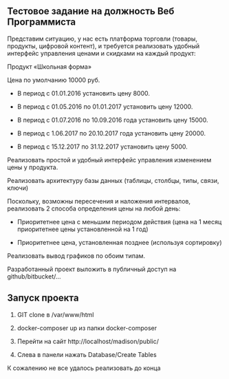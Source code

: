 ## Тестовое задание на должность Веб Программиста

Представим ситуацию, у нас есть платформа торговли (товары, продукты, цифровой контент), и требуется реализовать удобный интерфейс управления ценами и скидками на каждый продукт:

Продукт «Школьная форма»

Цена по умолчанию 10000 руб. 
  
  * В период с 01.01.2016 установить цену 8000.
  
  * В период с 01.05.2016 по 01.01.2017 установить цену 12000.
  
  * В период с 01.07.2016 по 10.09.2016 года установить цену 15000.
   
  * В период с 1.06.2017 по 20.10.2017 года установить цену 20000.

  * В период с 15.12.2017 по 31.12.2017 установить цену 5000.

Реализовать простой и удобный интерфейс управления изменением цены у продукта.

Реализовать архитектуру базы данных (таблицы, столбцы, типы, связи, ключи)

Поскольку, возможны пересечения и наложения интервалов, реализовать 2 способа определения цены на любой день:

  * Приоритетнее цена с меньшим периодом действия (цена на 1 месяц приоритетнее цены установленной на 1 год)

  * Приоритетнее цена, установленная позднее (используя сортировку)

Реализовать вывод графиков по обоим типам.

Разработанный проект выложить в публичный доступ на github/bitbucket/…


## Запуск проекта

1. GIT clone в /var/www/html

2. docker-composer up из папки docker-composer

3. Перейти на сайт http://localhost/madison/public/

4. Слева в панели нажать Database/Create Tables

К сожалению не все удалось реализовать до конца